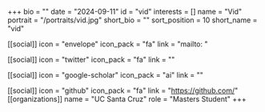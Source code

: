 +++
bio = "" 
date = "2024-09-11" 
id = "vid" 
interests = [] 
name = "Vid" 
portrait = "/portraits/vid.jpg" 
short_bio = "" 
sort_position = 10
 short_name = "vid" 

[[social]] 
    icon = "envelope" 
    icon_pack = "fa" 
    link = "mailto: "

 [[social]] 
    icon = "twitter" 
    icon_pack = "fa" 
    link = "" 

[[social]] 
    icon = "google-scholar" 
    icon_pack = "ai" 
    link = "" 

[[social]] 
    icon = "github" 
    icon_pack = "fa" 
    link = "https://github.com/" 
[[organizations]] 
     name = "UC Santa Cruz" 
      role = "Masters Student" 
+++